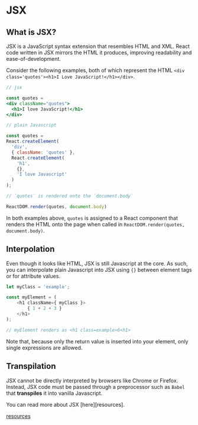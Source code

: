 # JSX

## What is JSX?

JSX is a JavaScript syntax extension that resembles HTML and XML. React
code written in JSX mirrors the HTML it produces, improving
readability and ease-of-development. 

Consider the following examples, both of which represent the HTML 
`<div class='quotes'><h1>I Love JavaScript!</h1></div>`.

```jsx
// jsx

const quotes = 
<div className="quotes">
  <h1>I love JavaScript!</h1>
</div>

// plain Javascript

const quotes = 
React.createElement(
  'div', 
  { className: 'quotes' }, 
  React.createElement(
    'h1',
    {},
    'I love Javascript'
  )
);

// `quotes` is rendered onto the `document.body`

ReactDOM.render(quotes, document.body)

```

In both examples above, `quotes` is assigned to a React component that renders the HTML onto the page when called in `ReactDOM.render(quotes, document.body)`.

## Interpolation

Even though it looks like HTML, JSX is still Javascript at the core. As such,
you can interpolate plain Javascript into JSX using `{}` between element tags or
for attribute values.

```js
let myClass = 'example';

const myElement = (
	<h1 className={ myClass }>
		{ 1 + 2 + 3 }
	</h1>
);		

// myElement renders as <h1 class=example>6<h1>

```

Note that, because only the return value is inserted into your element, only
single expressions are allowed.



## Transpilation

JSX cannot be directly interpreted by browsers like Chrome or Firefox. Instead, JSX code must be passed through a preprocessor such as `Babel` that **transpiles** it into vanilla Javascript.

You can read more about JSX [here][resources].

[resources](http://facebook.github.io/jsx/)